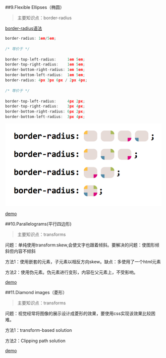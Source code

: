 ##9.Flexible Ellipses（椭圆）
>主要知识点：border-radius

[border-radius语法](https://developer.mozilla.org/zh-CN/docs/Web/CSS/border-radius)

```js
border-radius: 1em/5em;

/* 等价于 */

border-top-left-radius:     1em 5em;
border-top-right-radius:    1em 5em;
border-bottom-right-radius: 1em 5em;
border-bottom-left-radius:  1em 5em;
border-radius: 4px 3px 6px / 2px 4px;

/* 等价于 */

border-top-left-radius:     4px 2px;
border-top-right-radius:    3px 4px;
border-bottom-right-radius: 6px 2px;
border-bottom-left-radius:  3px 4px;

```

![border-radius](./res/9_border-radius.jpg "border-radius")

[demo](http://violarong.github.io/cssSecretDemos/3.Shapes/9.FlexibleEllipses.html)

##10.Parallelograms(平行四边形)
>主要知识点：transforms

问题：单纯使用transform:skew,会使文字也跟着倾斜。要解决的问题：使图形倾斜但内容不倾斜

方法1：使用嵌套的元素，子元素以相反方向skew。缺点：多使用了一个html元素

方法2：使用伪元素。伪元素进行变形，内容在父元素上，不受影响。

[demo](http://violarong.github.io/cssSecretDemos/3.Shapes/10.Parallelograms.html)

##11.Diamond images（菱形）
>主要知识点：transforms

问题：视觉经常将图像的展示设计成菱形的效果，要使用css实现该效果比较困难。

方法1：transform-based solution

方法2：Clipping path solution

[demo](http://violarong.github.io/cssSecretDemos/3.Shapes/11.DiamondImages.html)

